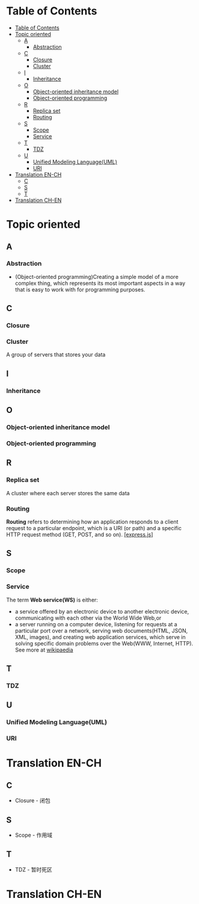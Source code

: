 # Table of Contents
- [Table of Contents](#table-of-contents)
- [Topic oriented](#topic-oriented)
  - [A](#a)
    - [Abstraction](#abstraction)
  - [C](#c)
    - [Closure](#closure)
    - [Cluster](#cluster)
  - [I](#i)
    - [Inheritance](#inheritance)
  - [O](#o)
    - [Object-oriented inheritance model](#object-oriented-inheritance-model)
    - [Object-oriented programming](#object-oriented-programming)
  - [R](#r)
    - [Replica set](#replica-set)
    - [Routing](#routing)
  - [S](#s)
    - [Scope](#scope)
    - [Service](#service)
  - [T](#t)
    - [TDZ](#tdz)
  - [U](#u)
    - [Unified Modeling Language(UML)](#unified-modeling-languageuml)
    - [URI](#uri)
- [Translation EN-CH](#translation-en-ch)
  - [C](#c-1)
  - [S](#s-1)
  - [T](#t-1)
- [Translation CH-EN](#translation-ch-en)
# Topic oriented
## A
### Abstraction
- (Object-oriented programming)Creating a simple model of a more complex thing, which represents its most important aspects in a way that is easy to work with for programming purposes.

## C
### Closure
### Cluster
A group of servers that stores your data
## I
### Inheritance
## O
### Object-oriented inheritance model
### Object-oriented programming
## R
### Replica set
A cluster where each server stores the same data
### Routing
**Routing** refers to determining how an application responds to a client request to a particular endpoint, which is a URI (or path) and a specific HTTP request method (GET, POST, and so on). [\[express.js\]](https://expressjs.com/en/starter/basic-routing.html)
## S
### Scope
### Service
The term **Web service(WS)** is either:
- a service offered by an electronic device to another electronic device, communicating with each other via the World Wide Web,or
- a server running on a computer device, listening for requests at a particular port over a network, serving web documents(HTML, JSON, XML, images), and creating web application services, which serve in solving specific domain problems over the Web(WWW, Internet, HTTP).  See more at [wikipaedia](https://en.wikipedia.org/wiki/Web_service)

## T
### TDZ

## U 
### Unified Modeling Language(UML)

### URI

# Translation EN-CH
## C
- Closure - 闭包
## S
- Scope - 作用域
## T
- TDZ - 暂时死区

# Translation CH-EN